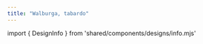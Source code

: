 ```yaml
---
title: "Walburga, tabardo"
---
```


import { DesignInfo } from 'shared/components/designs/info.mjs'

<DesignInfo design='walburga' docs />

